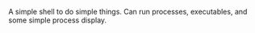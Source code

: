 A simple shell to do simple things. Can run processes, executables, and some simple process display.
